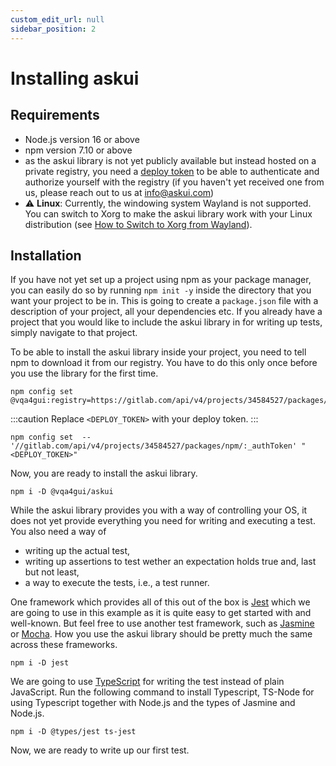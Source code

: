 ```yaml
---
custom_edit_url: null
sidebar_position: 2
---
```


# Installing askui

## Requirements

- Node.js version 16 or above
- npm version 7.10 or above
- as the askui library is not yet publicly available but instead hosted on a private registry, you need a [deploy token](https://docs.gitlab.com/ee/user/project/deploy_tokens/) to be able to authenticate and authorize yourself with the registry (if you haven't yet received one from us, please reach out to us at <info@askui.com>)
- :warning: **Linux**: Currently, the windowing system Wayland is not supported. You can switch to Xorg to make the askui library work with your Linux distribution (see [How to Switch to Xorg from Wayland](https://www.maketecheasier.com/switch-xorg-wayland-ubuntu1710/)).

## Installation

If you have not yet set up a project using npm as your package manager, you can easily do so by running `npm init -y` inside the directory that you want your project to be in. This is going to create a `package.json` file with a description of your project, all your dependencies etc. If you already have a project that you would like to include the askui library in for writing up tests, simply navigate to that project.

To be able to install the askui library inside your project, you need to tell npm to download it from our registry. You have to do this only once before you use the library for the first time.

```shell
npm config set  @vqa4gui:registry=https://gitlab.com/api/v4/projects/34584527/packages/npm/
```

:::caution
Replace  `<DEPLOY_TOKEN>` with your deploy token.
:::

```shell
npm config set  -- '//gitlab.com/api/v4/projects/34584527/packages/npm/:_authToken' "<DEPLOY_TOKEN>"
```

Now, you are ready to install the askui library.

```shell
npm i -D @vqa4gui/askui
```

While the askui library provides you with a way of controlling your OS, it does not yet provide everything you need for writing and executing a test. You also need a way of 
- writing up the actual test,
- writing up assertions to test wether an expectation holds true and, last but not least, 
- a way to execute the tests, i.e., a test runner.

One framework which provides all of this out of the box is [Jest](https://jestjs.io/) which we are going to use in this example as it is quite easy to get started with and well-known. But feel free to use another test framework, such as [Jasmine](https://jasmine.github.io/) or [Mocha](https://mochajs.org/). How you use the askui library should be pretty much the same across these frameworks.

```shell
npm i -D jest
```

We are going to use [TypeScript](https://www.typescriptlang.org/) for writing the test instead of plain JavaScript. Run the following command to install Typescript, TS-Node for using Typescript together with Node.js and the types of Jasmine and Node.js.

```shell
npm i -D @types/jest ts-jest 
```

Now, we are ready to write up our first test.
